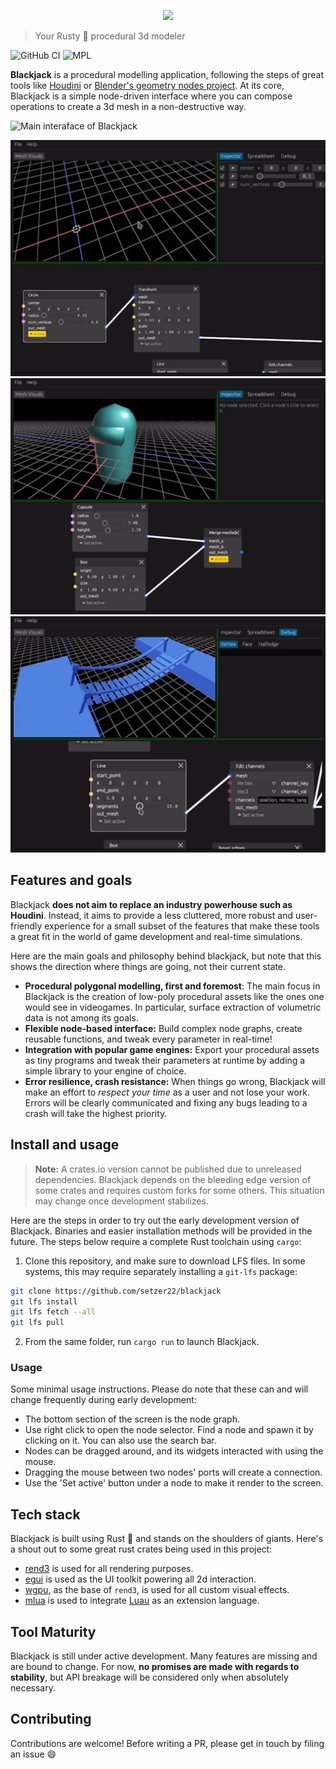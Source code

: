 <p align="center">
  <img src="https://user-images.githubusercontent.com/7241990/178050668-b4e6fbba-dde2-4688-800a-e1a8458520a0.svg">
</p>

> Your Rusty 🦀 procedural 3d modeler

![GitHub CI](https://github.com/setzer22/blackjack/actions/workflows/ci.yml/badge.svg)
![MPL](https://img.shields.io/badge/license-MPL%202%2E0-blue.svg)

**Blackjack** is a procedural modelling application, following the steps of great tools like [Houdini](https://www.sidefx.com/) or [Blender's geometry nodes project](https://docs.blender.org/manual/en/latest/modeling/geometry_nodes/index.html). At its core, Blackjack is a simple node-driven interface where you can compose operations to create a 3d mesh in a non-destructive way.


![Main interaface of Blackjack](./doc/resources/showcase3.png)

![Gif showcasing procedural modelling in Blackjack](./doc/resources/blackjack_gif3.gif)
![Another gif showcasing procedural modelling in Blackjack](./doc/resources/blackjack_gif4.gif)
![A third gif showcasing procedural modelling in Blackjack](./doc/resources/blackjack_gif5.gif)

## Features and goals
Blackjack **does not aim to replace an industry powerhouse such as Houdini**. Instead, it aims to provide a less cluttered, more robust and user-friendly experience for a small subset of the features that make these tools a great fit in the world of game development and real-time simulations.

Here are the main goals and philosophy behind blackjack, but note that this shows the direction where things are going, not their current state.

- **Procedural polygonal modelling, first and foremost**: The main focus in Blackjack is the creation of low-poly procedural assets like the ones one would see in videogames. In particular, surface extraction of volumetric data is not among its goals.
- **Flexible node-based interface:** Build complex node graphs, create reusable functions, and tweak every parameter in real-time!
- **Integration with popular game engines:** Export your procedural assets as tiny programs and tweak their parameters at runtime by adding a simple library to your engine of choice.
- **Error resilience, crash resistance:** When things go wrong, Blackjack will make an effort to *respect your time* as a user and not lose your work. Errors will be clearly communicated and fixing any bugs leading to a crash will take the highest priority.

## Install and usage
> **Note:** A crates.io version cannot be published due to unreleased dependencies. Blackjack depends on the bleeding edge version of some crates and requires custom forks for some others. This situation may change once development stabilizes.

Here are the steps in order to try out the early development version of Blackjack. Binaries and easier installation methods will be provided in the future. The steps below require a complete Rust toolchain using `cargo`:

1. Clone this repository, and make sure to download LFS files. In some systems, this may require separately installing a `git-lfs` package:
```bash
git clone https://github.com/setzer22/blackjack
git lfs install
git lfs fetch --all
git lfs pull
```
2. From the same folder, run `cargo run` to launch Blackjack.

### Usage
Some minimal usage instructions. Please do note that these can and will change frequently during early development:

- The bottom section of the screen is the node graph.
- Use right click to open the node selector. Find a node and spawn it by clicking on it. You can also use the search bar.
- Nodes can be dragged around, and its widgets interacted with using the mouse.
- Dragging the mouse between two nodes' ports will create a connection.
- Use the 'Set active' button under a node to make it render to the screen.

## Tech stack
Blackjack is built using Rust 🦀 and stands on the shoulders of giants. Here's a shout out to some great rust crates being used in this project:

- [rend3](https://github.com/BVE-Reborn/rend3) is used for all rendering purposes.
- [egui](https://github.com/emilk/egui) is used as the UI toolkit powering all 2d interaction.
- [wgpu](https://github.com/gfx-rs/wgpu), as the base of `rend3`, is used for all custom visual effects.
- [mlua](https://github.com/khvzak/mlua) is used to integrate [Luau](https://github.com/Roblox/luau) as an extension language.

## Tool Maturity
Blackjack is still under active development. Many features are missing and are bound to change. For now, **no promises are made with regards to stability**, but API breakage will be considered only when absolutely necessary.

## Contributing
Contributions are welcome! Before writing a PR, please get in touch by filing an issue 😄


